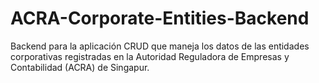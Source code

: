 # ACRA-Corporate-Entities-Backend
Backend para la aplicación CRUD que maneja los datos de las entidades corporativas registradas en la Autoridad Reguladora de Empresas y Contabilidad (ACRA) de Singapur.
